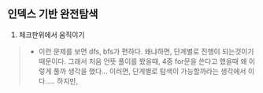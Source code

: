 ## 인덱스 기반 완전탐색

1. 체크판위에서 움직이기
> * 이런 문제를 보면 dfs, bfs가 편하다. 왜냐하면, 단계별로 진행이 되는것이기 때문이다. 그래서 처음 언뜻 풀이를 봤을때, 4중 for문을 쓴다고 했을때
> 왜 이렇게 풀까 생각을 했다... 이러면, 단계별로 탐색이 가능할까라는 생각에서 이다..... 
> 하지만, 
